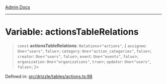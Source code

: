 [Admin Docs](/)

***

# Variable: actionsTableRelations

> `const` **actionsTableRelations**: `Relations`\<`"actions"`, \{ `assignee`: `One`\<`"users"`, `false`\>; `category`: `One`\<`"action_categories"`, `false`\>; `creator`: `One`\<`"users"`, `false`\>; `event`: `One`\<`"events"`, `false`\>; `organization`: `One`\<`"organizations"`, `true`\>; `updater`: `One`\<`"users"`, `false`\>; \}\>

Defined in: [src/drizzle/tables/actions.ts:98](https://github.com/PalisadoesFoundation/talawa-api/blob/1251c45d69620e1317cb8632c6decbdb7edbdb06/src/drizzle/tables/actions.ts#L98)
